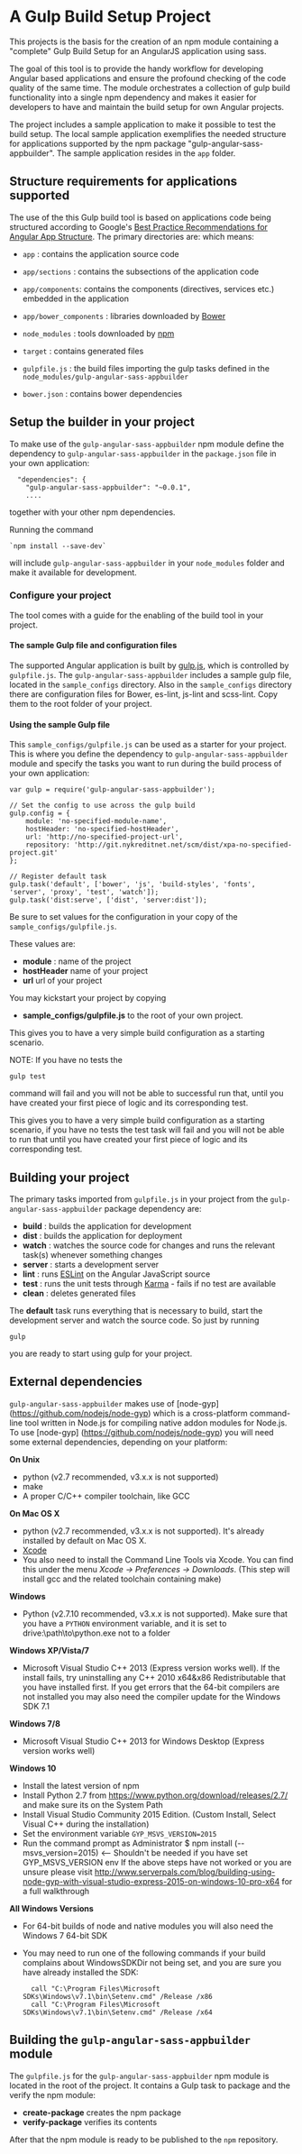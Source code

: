 # A Gulp Build Setup Project

This projects is the basis for the creation of an npm module containing a "complete" Gulp Build Setup for
an AngularJS application using sass.

The goal of this tool is to provide the handy workflow for developing Angular based applications and ensure
the profound checking of the code quality of the same time. 
The module orchestrates a collection of gulp build functionality into a single npm dependency 
and makes it easier for developers to have and maintain the build setup for own Angular projects.

The project includes a sample application to make it possible to test the build setup.
The local sample application exemplifies the needed structure for applications supported by the npm package "gulp-angular-sass-appbuilder".
The sample application resides in the `app` folder.

## Structure requirements for applications supported

The use of the this Gulp build tool is based on applications code being structured according to Google's
 [Best Practice Recommendations for Angular App Structure](https://docs.google.com/document/d/1XXMvReO8-Awi1EZXAXS4PzDzdNvV6pGcuaF4Q9821Es/mobilebasic?pli=1). The primary directories are:
which means:

- `app` : contains the application source code
- `app/sections` : contains the subsections of the application code
- `app/components`: contains the components (directives, services etc.) embedded in the application
- `app/bower_components` : libraries downloaded by [Bower](http://bower.io/)

- `node_modules` : tools downloaded by [npm](https://www.npmjs.org/)
- `target` : contains generated files
- `gulpfile.js` : the build files importing the gulp tasks defined in the `node_modules/gulp-angular-sass-appbuilder`
- `bower.json` : contains bower dependencies

## Setup the builder in your project

To make use of the `gulp-angular-sass-appbuilder` npm module define the dependency to `gulp-angular-sass-appbuilder` in the `package.json` file in your own application:

      "dependencies": {
        "gulp-angular-sass-appbuilder": "~0.0.1",
        ....

together with your other npm dependencies.

Running the command

    `npm install --save-dev`

will include `gulp-angular-sass-appbuilder` in your `node_modules` folder and make it available for development.

### Configure your project

The tool comes with a guide for the enabling of the build tool in your project.

#### The sample Gulp file and configuration files

The supported Angular application is built by [gulp.js](http://gulpjs.com), which is controlled by `gulpfile.js`.
The `gulp-angular-sass-appbuilder` includes a sample gulp file, located in the `sample_configs` directory.
Also in the `sample_configs` directory there are configuration files for Bower, es-lint, js-lint and scss-lint.
Copy them to the root folder of your project.

#### Using the sample Gulp file
This `sample_configs/gulpfile.js` can be used as a starter for your project. This is where you define the dependency to `gulp-angular-sass-appbuilder` module and specify the tasks you want to run during the build process of your own application:

    var gulp = require('gulp-angular-sass-appbuilder');

    // Set the config to use across the gulp build
    gulp.config = {
        module: 'no-specified-module-name',
        hostHeader: 'no-specified-hostHeader',
        url: 'http://no-specified-project-url',
        repository: 'http://git.nykreditnet.net/scm/dist/xpa-no-specified-project.git'
    };

    // Register default task
    gulp.task('default', ['bower', 'js', 'build-styles', 'fonts', 'server', 'proxy', 'test', 'watch']);
    gulp.task('dist:serve', ['dist', 'server:dist']);

Be sure to set values for the configuration in your copy of the `sample_configs/gulpfile.js`.

These values are:

- **module** : name of the project
- **hostHeader** name of your project
- **url** url of your project

You may kickstart your project by copying

 - **sample_configs/gulpfile.js** to the root of your own project.

This gives you to have a very simple build configuration as a starting scenario.

NOTE: If you have no tests the

    gulp test

command will fail and you will not be able to successful run that,
until you have created your first piece of logic and its corresponding test.

This gives you to have a very simple  build configuration as a starting scenario, if you have no tests the test
task will fail and you will not be able to run that until you have created your first piece of logic and its corresponding test.

## Building your project

The primary tasks imported from `gulpfile.js` in your project from the `gulp-angular-sass-appbuilder` package dependency are:

- **build** : builds the application for development
- **dist** : builds the application for deployment
- **watch** : watches the source code for changes and runs the relevant task(s) whenever something changes
- **server** : starts a development server
- **lint** : runs [ESLint](http://www.eslint.org) on the Angular JavaScript source
- **test** : runs the unit tests through [Karma](http://karma-runner.github.io) - fails if no test are available
- **clean** : deletes generated files

The **default** task runs everything that is necessary to build, start the development server and watch the source code. So just by running

    gulp

you are ready to start using gulp for your project.


## External dependencies

`gulp-angular-sass-appbuilder` makes use of [node-gyp] (https://github.com/nodejs/node-gyp) which is a cross-platform command-line tool written in Node.js for compiling native addon modules for Node.js.
To use [node-gyp] (https://github.com/nodejs/node-gyp) you will need some external dependencies, depending on your platform:

**On Unix**

- python (v2.7 recommended, v3.x.x is not supported)
- make
- A proper C/C++ compiler toolchain, like GCC

**On Mac OS X**

- python (v2.7 recommended, v3.x.x is not supported). It's already installed by default on Mac OS X.
- [Xcode](https://itunes.apple.com/us/app/xcode/id497799835?mt=12)
- You also need to install the Command Line Tools via Xcode. You can find this under the menu _Xcode -> Preferences -> Downloads_. (This step will install gcc and the related toolchain containing make)

**Windows**

- Python (v2.7.10 recommended, v3.x.x is not supported). Make sure that you have a `PYTHON` environment variable, and it is set to drive:\path\to\python.exe not to a folder

**Windows XP/Vista/7**

- Microsoft Visual Studio C++ 2013 (Express version works well). If the install fails, try uninstalling any C++ 2010 x64&x86 Redistributable that you have installed first. If you get errors that the 64-bit compilers are not installed you may also need the compiler update for the Windows SDK 7.1

**Windows 7/8**

- Microsoft Visual Studio C++ 2013 for Windows Desktop (Express version works well)

**Windows 10**

- Install the latest version of npm
- Install Python 2.7 from https://www.python.org/download/releases/2.7/ and make sure its on the System Path
- Install Visual Studio Community 2015 Edition. (Custom Install, Select Visual C++ during the installation)
- Set the environment variable `GYP_MSVS_VERSION=2015`
- Run the command prompt as Administrator
    $ npm install (--msvs_version=2015) <-- Shouldn't be needed if you have set GYP_MSVS_VERSION env
If the above steps have not worked or you are unsure please visit http://www.serverpals.com/blog/building-using-node-gyp-with-visual-studio-express-2015-on-windows-10-pro-x64 for a full walkthrough

**All Windows Versions**

- For 64-bit builds of node and native modules you will also need the Windows 7 64-bit SDK
- You may need to run one of the following commands if your build complains about WindowsSDKDir not being set, and you are sure you have already installed the SDK:

        call "C:\Program Files\Microsoft SDKs\Windows\v7.1\bin\Setenv.cmd" /Release /x86
        call "C:\Program Files\Microsoft SDKs\Windows\v7.1\bin\Setenv.cmd" /Release /x64

## Building the `gulp-angular-sass-appbuilder` module

The `gulpfile.js` for the `gulp-angular-sass-appbuilder` npm module is located in the root of the project. It contains a Gulp task to package and the verify the npm module:

- **create-package**    creates the npm package
- **verify-package**    verifies its contents

After that the npm module is ready to be published to the `npm` repository.
